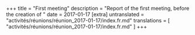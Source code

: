 +++
title = "First meeting"
description = "Report of the first meeting, before the creation of "
date = 2017-01-17
[extra]
untranslated = "activités/réunions/réunion_2017-01-17/index.fr.md"
translations = [
    "activités/réunions/réunion_2017-01-17/index.fr.md"
]
+++
